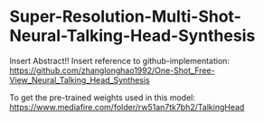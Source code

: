 # Super-Resolution-Multi-Shot-Neural-Talking-Head-Synthesis

Insert Abstract!!
Insert reference to github-implementation: https://github.com/zhanglonghao1992/One-Shot_Free-View_Neural_Talking_Head_Synthesis

To get the pre-trained weights used in this model: https://www.mediafire.com/folder/rw51an7tk7bh2/TalkingHead

